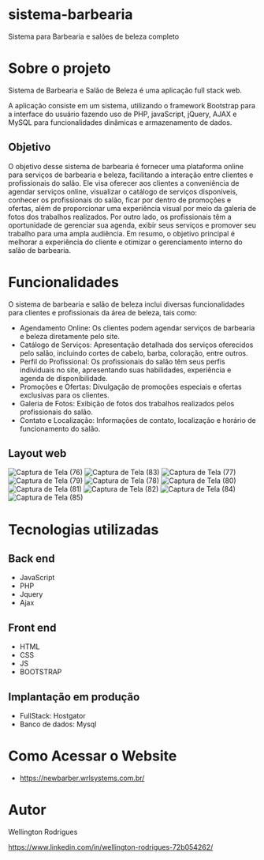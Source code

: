# sistema-barbearia
Sistema para Barbearia e salões de beleza completo

# Sobre o projeto
Sistema de Barbearia e Salão de Beleza é uma aplicação full stack web.

A aplicação consiste em um sistema, utilizando o framework Bootstrap para a interface do usuário fazendo uso de PHP, javaScript, jQuery, AJAX e MySQL para funcionalidades dinâmicas e armazenamento de dados.

## Objetivo

O objetivo desse sistema de barbearia é fornecer uma plataforma online para serviços de barbearia e beleza, facilitando a interação entre clientes e profissionais do salão. Ele visa oferecer aos clientes a conveniência de agendar serviços online, visualizar o catálogo de serviços disponíveis, conhecer os profissionais do salão, ficar por dentro de promoções e ofertas, além de proporcionar uma experiência visual por meio da galeria de fotos dos trabalhos realizados. Por outro lado, os profissionais têm a oportunidade de gerenciar sua agenda, exibir seus serviços e promover seu trabalho para uma ampla audiência. Em resumo, o objetivo principal é melhorar a experiência do cliente e otimizar o gerenciamento interno do salão de barbearia.

# Funcionalidades
O sistema de barbearia e salão de beleza inclui diversas funcionalidades para clientes e profissionais da área de beleza, tais como:

- Agendamento Online: Os clientes podem agendar serviços de barbearia e beleza diretamente pelo site.
- Catálogo de Serviços: Apresentação detalhada dos serviços oferecidos pelo salão, incluindo cortes de cabelo, barba, coloração, entre outros.
- Perfil do Profissional: Os profissionais do salão têm seus perfis individuais no site, apresentando suas habilidades, experiência e agenda de disponibilidade.
- Promoções e Ofertas: Divulgação de promoções especiais e ofertas exclusivas para os clientes.
- Galeria de Fotos: Exibição de fotos dos trabalhos realizados pelos profissionais do salão.
- Contato e Localização: Informações de contato, localização e horário de funcionamento do salão.

## Layout web
![Captura de Tela (76)](https://github.com/Wellingtonrsl/sistema-barbearia/assets/144285060/6795c16f-5696-4c0e-bd36-6cb611c66d3c)
![Captura de Tela (83)](https://github.com/Wellingtonrsl/sistema-barbearia/assets/144285060/3d7cf972-23d6-434c-afba-d57053aec16a)
![Captura de Tela (77)](https://github.com/Wellingtonrsl/sistema-barbearia/assets/144285060/e8fa8928-1519-4491-a9f4-0d7faf0192b5)
![Captura de Tela (79)](https://github.com/Wellingtonrsl/sistema-barbearia/assets/144285060/6ca0cd0d-8bea-4646-bd27-c74acf9d17d4)
![Captura de Tela (78)](https://github.com/Wellingtonrsl/sistema-barbearia/assets/144285060/91afbe22-cd4a-4a26-8429-ac5b642dbd4b)
![Captura de Tela (80)](https://github.com/Wellingtonrsl/sistema-barbearia/assets/144285060/ecc880f9-beb2-4cbb-88d7-9384d064a178)
![Captura de Tela (81)](https://github.com/Wellingtonrsl/sistema-barbearia/assets/144285060/e71cc69a-abab-46dd-b322-bc84d0155481)
![Captura de Tela (82)](https://github.com/Wellingtonrsl/sistema-barbearia/assets/144285060/1632b2a4-2e82-48d5-b693-2975e9e5744c)
![Captura de Tela (84)](https://github.com/Wellingtonrsl/sistema-barbearia/assets/144285060/61bb79b2-7afc-4393-835e-bc325692e62b)
![Captura de Tela (85)](https://github.com/Wellingtonrsl/sistema-barbearia/assets/144285060/1e3bf64c-b15e-4666-917a-76f33b5a6a60)

# Tecnologias utilizadas
## Back end
- JavaScript
- PHP
- Jquery
- Ajax
## Front end
- HTML 
- CSS 
- JS
- BOOTSTRAP

## Implantação em produção
- FullStack: Hostgator
- Banco de dados: Mysql

# Como Acessar o Website
- https://newbarber.wrlsystems.com.br/

# Autor

Wellington Rodrigues 

https://www.linkedin.com/in/wellington-rodrigues-72b054262/

